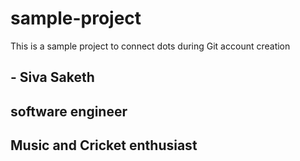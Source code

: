 # sample-project
This is a sample project to connect dots during Git account creation

## - Siva Saketh
##   software engineer
##   Music and Cricket enthusiast
